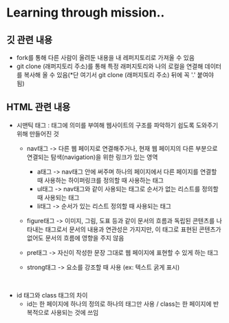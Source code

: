 # Learning through mission..

## 깃 관련 내용
- fork를 통해 다른 사람이 올려둔 내용을 내 레퍼지토리로 가져올 수 있음
- git clone (래퍼지토리 주소)를 통해 특정 래퍼지토리와 나의 로컬을 연결해 데이터를 복사해 올 수 있음(*단 여기서 git clone (래퍼지토리 주소) 뒤에 꼭 '.' 붙여야 됨)

## HTML 관련 내용
- 시맨틱 태그 : 태그에 의미를 부여해 웹사이트의 구조를 파악하기 쉽도록 도와주기 위해 만들어진 것
  - nav태그 -> 다른 웹 페이지로 연결해주거나, 현재 웹 페이지의 다른 부분으로 연결되는 탐색(navigation)을 위한 링크가 있는 영역
    - a태그 -> nav태그 안에 써주며 하나의 페이지에서 다른 페이지를 연결할 때 사용하는 하이퍼링크를 정의할 때 사용하는 태그
    - ul태그 -> nav태그와 같이 사용되는 태그로 순서가 없는 리스트를 정의할 때 사용되는 태그
    - li태그 -> 순서가 있는 리스트 정의할 때 사용되는 태그


  - figure태그 -> 이미지, 그림, 도표 등과 같이 문서의 흐름과 독립된 콘텐츠를 나타내는 태그로서 문서의 내용과 연관성은 가지지만, 이 태그로 표현된 콘텐츠가 없어도 문서의 흐름에 영향을 주지 않음
  - pre태그 -> 자신이 작성한 문장 그대로 웹 페이지에 표현할 수 있게 하는 태그
  - strong태그 -> 요소를 강조할 때 사용 (ex: 텍스트 굵게 표시)

&nbsp;

- id 태그와 class 태그의 차이
  -  id는 한 페이지에 하나의 정의로 하나의 태그만 사용 / class는 한 페이지에 반복적으로 사용되는 것에 쓰임
